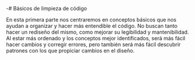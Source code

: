 -# Básicos de limpieza de código

En esta primera parte nos centraremos en conceptos básicos que nos ayudan a organizar y hacer más entendible el código. No buscan tanto hacer un rediseño del mismo, como mejorar su legibilidad y mantenibilidad. Al estar más ordenado y los conceptos mejor identificados, será más fácil hacer cambios y corregir errores, pero también será más fácil descubrir patrones con los que propiciar cambios en el diseño.